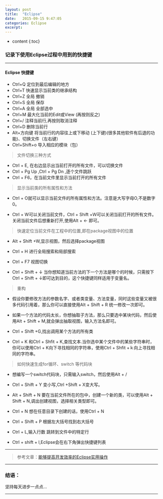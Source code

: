 ```yaml
---
layout: post
title:  "Eclipse"
date:   2015-09-15 9:47:05
categories: Eclipse 
excerpt: 
---
```


* content
{:toc}

### 记录下使用Eclipse过程中用到的快捷键

---

#### Eclipse 快捷键

* Ctrl+Q 定位到最后编辑的地方
* Ctrl+T 快速显示当前类的继承结构
* Ctrl+Z 全局 撤销 
* Ctrl+S 全局 保存
* Ctrl+A 全局 全部选中
* Ctrl+M 最大化当前的Edit或View (再按则反之)
* Ctrl+/ 注释当前行,再按则取消注释
* Ctrl+D 删除当前行  
* Alt+方向键 将当前行的内容往上或下移动 (上下键)(很多其他软件有后退的功能)、切换文件（左右键）
* Ctrl+Shift+o 导入相应的模块（包）

> 文件切换三种方式

* Ctrl + E, 在右边显示出当前打开的所有文件，可以切换文件
* Ctrl + Pg Up ,Ctrl + Pg Dn ,逐个文件跳跃
* Ctrl + F6，在当前文件里显示当前打开的所有文件

> 显示当前类的所有属性和方法

* Ctrl + O就可以显示当前文件的所有属性和方法。注意是大写字母O,不是数字0。

* Ctrl + W可以关闭当前文件，Ctrl + Shift +Ｗ可以关闭当前打开的所有文件。 关闭当前文件后想重新打开,使用Alt + ← 即可。

> 快速定位当前文件在工程中的位置,即在package视图中的位置

* Alt + Shift +W,显示视图，然后选择package视图   

* Ctrl + H 进行全局搜索和局部搜索
* Ctrl + F7 视图切换
* Ctrl + Shift + ↓ 当你想知道当前方法的下一个方法是哪个的时候，只需按下Ctrl + Shift + ↓即可达到目的，这个快捷键同样适用于变量名。

> 重构

* 假设你要修改方法的参数名字、或者类变量、方法变量，同时这些变量又被很多代码引用着，那么你可以直接使用Alt + Shift + R 统一修改一次即可。
* 如果一个方法的代码太长，你想抽取子方法，那么只要选中某块代码，然后使用Alt + Shift + M,就会弹出抽取视图，输入方法名即可。

* Ctrl + Shift +G,找出调用某个方法的所有类
* Ctrl + K 和Ctrl + Shfit + K,查找文本.当你选中某个文件中的某些字符串时，你可以使用Ctrl + K向下寻找相同的字符串，使用Ctrl + Shfit +ｋ向上寻找相同的字符串。

> 如何快速生成for循环、switch 等代码块

* 想编写一个switch代码块，只需输入switch，然后使用Alt + /

* Ctrl + Shift + Y 变小写,Ctrl +Shift + X变大写。
* Alt + Shift + N 要在当前文件所在的包中，创建一个新的类，可以使用Alt + Shift + N,调出创建视图，选择相关类型即可。
* Ctrl  + N 想在任意目录下创建的话，使用Ctrl  + N
* Ctrl + Shift + P 根据左大括号找到右大括号
* Ctrl + L,输入行数 跳转到文件中的特定行
* Ctrl + shift + l,Eclipse会在右下角弹出快捷键列表

---


> 参考文章：[能够提高开发效率的Eclipse实用操作](http://blog.csdn.net/linsongbin1/article/details/48954353?hmsr=toutiao.io&utm_medium=toutiao.io&utm_source=toutiao.io)

---

### 结语：

坚持每天进步一点点...

---